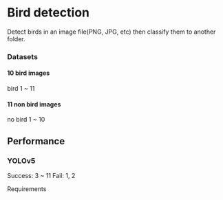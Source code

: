 # Bird detection

Detect birds in an image file(PNG, JPG, etc) then classify them to another folder.

### Datasets
#### 10 bird images
bird 1 ~ 11

#### 11 non bird images
no bird 1 ~ 10

## Performance

### YOLOv5
Success: 3 ~ 11
Fail: 1, 2

Requirements

